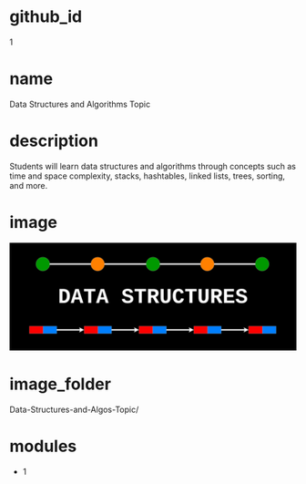 # github_id
1
      
# name
Data Structures and Algorithms Topic

# description
Students will learn data structures and algorithms through concepts such as time and space complexity,
stacks, hashtables, linked lists, trees, sorting, and more. 

# image
<img src="images/topic.png">
    
# image_folder
Data-Structures-and-Algos-Topic/
    
# modules
* 1
 